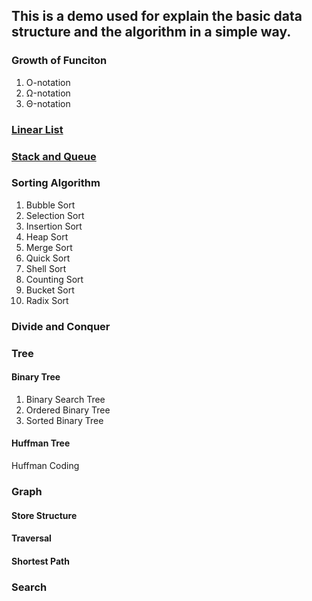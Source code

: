 ## This is a demo used for explain the basic data structure and the algorithm in a simple way.

### Growth of Funciton
1. O-notation
2. Ω-notation
3. Θ-notation

### [Linear List](/ds-algorithm/2017/06/11/linear-list.html)

### [Stack and Queue](/ds-algorithm/2017/06/17/stack-and-queue.html)

### Sorting Algorithm

1. Bubble Sort
2. Selection Sort
3. Insertion Sort
4. Heap Sort
5. Merge Sort
6. Quick Sort
7. Shell Sort
8. Counting Sort
9. Bucket Sort
10. Radix Sort

### Divide and Conquer

### Tree

#### Binary Tree
1. Binary Search Tree
2. Ordered Binary Tree
3. Sorted Binary Tree

#### Huffman Tree

Huffman Coding

### Graph

#### Store Structure

#### Traversal

#### Shortest Path

### Search
